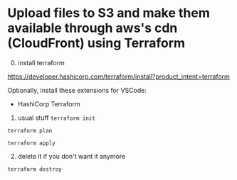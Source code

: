 # Upload files to S3 and make them available through aws's cdn (CloudFront) using Terraform

0. install terraform

https://developer.hashicorp.com/terraform/install?product_intent=terraform

Optionally, install these extensions for VSCode:
- HashiCorp Terraform

1. usual stuff
`terraform init`

`terraform plan`

`terraform apply`

2. delete it if you don't want it anymore

`terraform destroy`